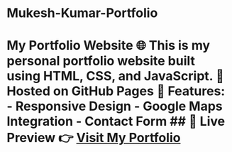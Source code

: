 # Mukesh-Kumar-Portfolio
# My Portfolio Website 🌐  This is my personal portfolio website built using **HTML, CSS, and JavaScript**.   🚀 Hosted on **GitHub Pages**   📌 Features: - Responsive Design   - Google Maps Integration   - Contact Form    ## 📌 Live Preview 👉 [Visit My Portfolio](https://your-username.github.io/)  
